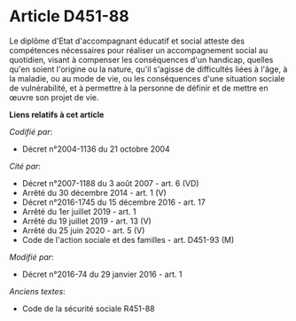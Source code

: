 # Article D451-88

Le diplôme d'Etat d'accompagnant éducatif et social atteste des compétences nécessaires pour réaliser un accompagnement
social au quotidien, visant à compenser les conséquences d'un handicap, quelles qu'en soient l'origine ou la nature, qu'il
s'agisse de difficultés liées à l'âge, à la maladie, ou au mode de vie, ou les conséquences d'une situation sociale de
vulnérabilité, et à permettre à la personne de définir et de mettre en œuvre son projet de vie.

**Liens relatifs à cet article**

_Codifié par_:

  - Décret n°2004-1136 du 21 octobre 2004

_Cité par_:

  - Décret n°2007-1188 du 3 août 2007 - art. 6 (VD)
  - Arrêté du 30 décembre 2014 - art. 1 (V)
  - Décret n°2016-1745 du 15 décembre 2016 - art. 17
  - Arrêté du 1er juillet 2019 - art. 1
  - Arrêté du 19 juillet 2019 - art. 13 (V)
  - Arrêté du 25 juin 2020 - art. 5 (V)
  - Code de l'action sociale et des familles - art. D451-93 (M)

_Modifié par_:

  - Décret n°2016-74 du 29 janvier 2016 - art. 1

_Anciens textes_:

  - Code de la sécurité sociale R451-88
